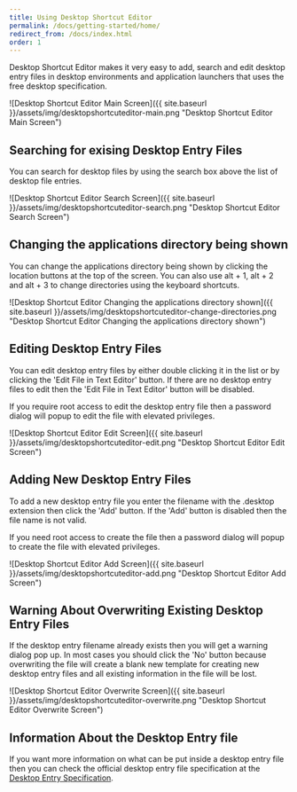 ```yaml
---
title: Using Desktop Shortcut Editor
permalink: /docs/getting-started/home/
redirect_from: /docs/index.html
order: 1
---
```

Desktop Shortcut Editor makes it very easy to add, search and edit desktop entry files in desktop environments and application launchers that uses the free desktop specification. 

![Desktop Shortcut Editor Main Screen]({{ site.baseurl }}/assets/img/desktopshortcuteditor-main.png "Desktop Shortcut Editor Main Screen")

## Searching for exising Desktop Entry Files
You can search for desktop files by using the search box above the list of desktop file entries.

![Desktop Shortcut Editor Search Screen]({{ site.baseurl }}/assets/img/desktopshortcuteditor-search.png "Desktop Shortcut Editor Search Screen")

## Changing the applications directory being shown
You can change the applications directory being shown by clicking the location buttons at the top of the screen. You can also use alt + 1, alt + 2 and alt + 3 to change directories using the keyboard shortcuts.

![Desktop Shortcut Editor Changing the applications directory shown]({{ site.baseurl }}/assets/img/desktopshortcuteditor-change-directories.png "Desktop Shortcut Editor Changing the applications directory shown")

## Editing Desktop Entry Files
You can edit desktop entry files by either double clicking it in the list or by clicking the 'Edit File in Text Editor' button. If there are no desktop entry files to edit then the 'Edit File in Text Editor' button will be disabled.

If you require root access to edit the desktop entry file then a password dialog will popup to edit the file with elevated privileges.

![Desktop Shortcut Editor Edit Screen]({{ site.baseurl }}/assets/img/desktopshortcuteditor-edit.png "Desktop Shortcut Editor Edit Screen")

## Adding New Desktop Entry Files

To add a new desktop entry file you enter the filename with the .desktop extension then click the 'Add' button. If the 'Add' button is disabled then the file name is not valid.

If you need root access to create the file then a password dialog will popup to create the file with elevated privileges.

![Desktop Shortcut Editor Add Screen]({{ site.baseurl }}/assets/img/desktopshortcuteditor-add.png "Desktop Shortcut Editor Add Screen")

## Warning About Overwriting Existing Desktop Entry Files

If the desktop entry filename already exists then you will get a warning dialog pop up. In most cases you should click the 'No' button because overwriting the file will create a blank new template for creating new desktop entry files and all existing information in the file will be lost.

![Desktop Shortcut Editor Overwrite Screen]({{ site.baseurl }}/assets/img/desktopshortcuteditor-overwrite.png "Desktop Shortcut Editor Overwrite Screen")

## Information About the Desktop Entry file

If you want more information on what can be put inside a desktop entry file then you can check the official desktop entry file specification at the [Desktop Entry Specification](https://specifications.freedesktop.org/desktop-entry-spec/latest/).
